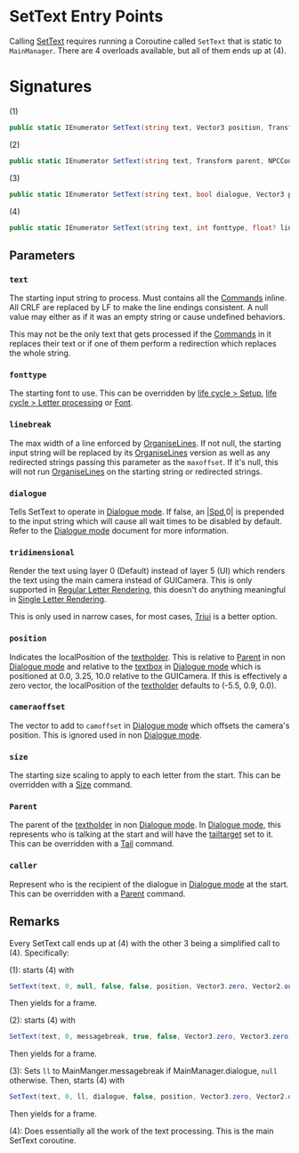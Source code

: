 # SetText Entry Points

Calling [SetText](SetText.md) requires running a Coroutine called `SetText` that is static to `MainManager`. There are 4 overloads available, but all of them ends up at (4).

# Signatures

(1)

````cs
public static IEnumerator SetText(string text, Vector3 position, Transform parent)
````

(2)

````cs
public static IEnumerator SetText(string text, Transform parent, NPCControl caller)
````

(3)

````cs
public static IEnumerator SetText(string text, bool dialogue, Vector3 position, Transform parent, NPCControl caller)
````

(4)

````cs
public static IEnumerator SetText(string text, int fonttype, float? linebreak, bool dialogue, bool tridimensional, Vector3 position, Vector3 cameraoffset, Vector2 size, Transform parent, NPCControl caller)
````

## Parameters

### `text`

The starting input string to process. Must contains all the [Commands](Commands/Commands.md) inline. All CRLF are replaced by LF to make the line endings consistent. A null value may either as if it was an empty string or cause undefined behaviors. 

This may not be the only text that gets processed if the [Commands](Commands/Commands.md) in it replaces their text or if one of them perform a redirection which replaces the whole string.

### `fonttype`

The starting font to use. This can be overridden by [life cycle > Setup](life%20cycle.md#setup), [life cycle > Letter processing](life%20cycle.md#letter-processing) or [Font](Commands/Individual%20commands/Font.md).

### `linebreak`

The max width of a line enforced by [OrganiseLines](Related%20Systems/Automatic%20Line%20Breaks/OrganiseLines.md). If not null, the starting input string will be replaced by its [OrganiseLines](Related%20Systems/Automatic%20Line%20Breaks/OrganiseLines.md) version as well as any redirected strings passing this parameter as the `maxoffset`. If it's null, this will not run [OrganiseLines](Related%20Systems/Automatic%20Line%20Breaks/OrganiseLines.md) on the starting string or redirected strings.

### `dialogue`

Tells SetText to operate in [Dialogue mode](Dialogue%20mode.md). If false, an |[Spd](Commands/Individual%20commands/Spd.md),0| is prepended to the input string which will cause all wait times to be disabled by default. Refer to the [Dialogue mode](Dialogue%20mode.md) document for more information.

### `tridimensional`

Render the text using layer 0 (Default) instead of layer 5 (UI) which renders the text using the main camera instead of GUICamera. This is only supported in [Regular Letter Rendering](Letter%20Rendering%20Methods/Regular%20Letter%20Rendering.md), this doesn't do anything meaningful in [Single Letter Rendering](Letter%20Rendering%20Methods/Single%20Letter%20Rendering.md).

This is only used in narrow cases, for most cases, [Triui](Commands/Individual%20commands/Triui.md) is a better option.

### `position`

Indicates the localPosition of the [textholder](Notable%20local%20variable/textholder.md). This is relative to [Parent](Commands/Individual%20commands/Parent.md) in non [Dialogue mode](Dialogue%20mode.md) and relative to the [textbox](Notable%20local%20variable/textbox.md) in [Dialogue mode](Dialogue%20mode.md) which is positioned at 0.0, 3.25, 10.0 relative to the GUICamera. If this is effectively a zero vector, the localPosition of the [textholder](Notable%20local%20variable/textholder.md) defaults to (-5.5, 0.9, 0.0).

### `cameraoffset`

The vector to add to `camoffset` in [Dialogue mode](Dialogue%20mode.md) which offsets the camera's position. This is ignored used in non [Dialogue mode](Dialogue%20mode.md).

### `size`

The starting size scaling to apply to each letter from the start. This can be overridden with a [Size](Commands/Individual%20commands/size.md) command.

### `Parent`

The parent of the [textholder](Notable%20local%20variable/textholder.md) in non [Dialogue mode](Dialogue%20mode.md). In [Dialogue mode](Dialogue%20mode.md), this represents who is talking at the start and will have the [tailtarget](Notable%20local%20variable/tailtarget.md) set to it. This can be overridden with a [Tail](Commands/Individual%20commands/Tail.md) command.

### `caller`

Represent who is the recipient of the dialogue in [Dialogue mode](Dialogue%20mode.md) at the start. This can be overridden with a [Parent](Commands/Individual%20commands/Parent.md) command.

## Remarks

Every SetText call ends up at (4) with the other 3 being a simplified call to (4). Specifically:

(1): starts (4) with

````cs
SetText(text, 0, null, false, false, position, Vector3.zero, Vector2.one, parent, null)
````

Then yields for a frame.

(2): starts (4) with

````cs
SetText(text, 0, messagebreak, true, false, Vector3.zero, Vector3.zero, Vector2.one, parent, caller)
````

Then yields for a frame.

(3): Sets `ll` to MainManger.messagebreak if MainManager.dialogue, `null` otherwise. Then, starts (4) with

````cs
SetText(text, 0, ll, dialogue, false, position, Vector3.zero, Vector2.one, parent, caller)
````

Then yields for a frame.

(4): Does essentially all the work of the text processing. This is the main SetText coroutine.

